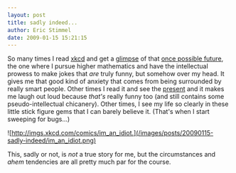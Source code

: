 ```yaml
---
layout: post
title: sadly indeed...
author: Eric Stimmel
date: 2009-01-15 15:21:15
--- 
```



So many times I read [xkcd][] and get a [glimpse][] of that [once possible future][], the one where I pursue higher mathematics and have the intellectual prowess to make jokes that *are* truly funny, but somehow over my head. It gives me that good kind of anxiety that comes from being surrounded by really smart people. Other times I read it and see the [present][] and it makes me laugh out loud because *that's* really funny too (and still contains some pseudo-intellectual chicanery). Other times, I see my life so clearly in these little stick figure gems that I can barely believe it. (That's when I start sweeping for bugs...) 

![http://imgs.xkcd.com/comics/im_an_idiot.](/images/posts/20090115-sadly-indeed/im_an_idiot.png)

This, sadly or not, is *not* a true story for me, but the circumstances and *ahem* tendencies are all pretty much par for the course. 


  [xkcd]: http://www.xkcd.com
  [glimpse]: http://karmannghia.blogspot.com/2009/01/mirror-glance.html
  [once possible future]: http://xkcd.com/184/
  [present]: http://xkcd.com/231/
